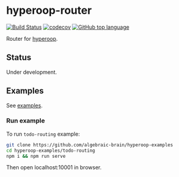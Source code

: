 # hyperoop-router
[![Build Status](https://travis-ci.org/algebraic-brain/hyperoop-router.svg?branch=master)](https://travis-ci.org/algebraic-brain/hyperoop-router)
[![codecov](https://codecov.io/gh/algebraic-brain/hyperoop-router/branch/master/graph/badge.svg)](https://codecov.io/gh/algebraic-brain/hyperoop-router)
[![GitHub top language](https://img.shields.io/github/languages/top/algebraic-brain/hyperoop-router.svg)](https://github.com/algebraic-brain/hyperoop-router)

Router for [hyperoop](https://www.npmjs.com/package/hyperoop).

## Status

Under development.

## Examples

See [examples](https://github.com/algebraic-brain/hyperoop-examples).

### Run example

To run `todo-routing` example:

```bash
git clone https://github.com/algebraic-brain/hyperoop-examples
cd hyperoop-examples/todo-routing
npm i && npm run serve
```

Then open localhost:10001 in browser.
